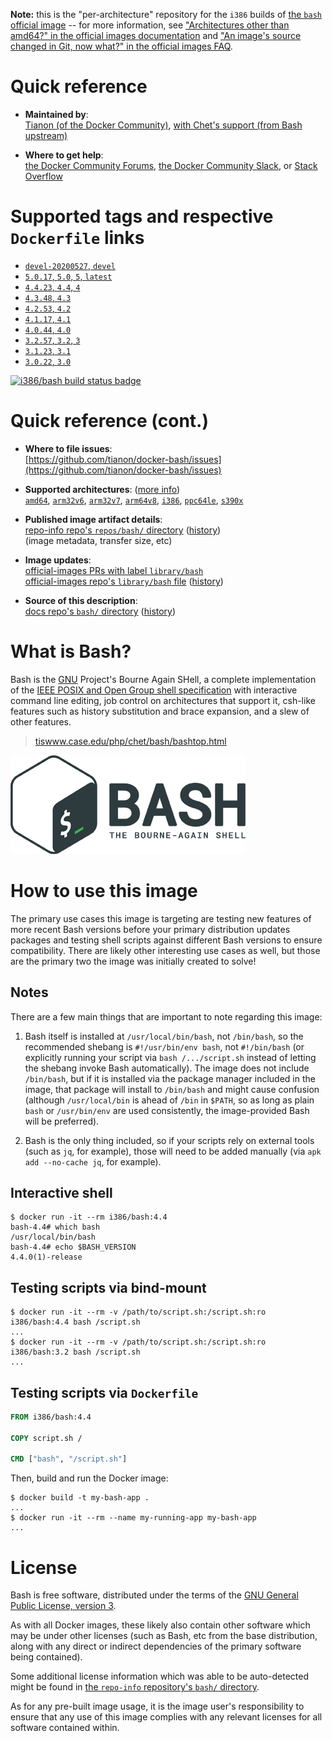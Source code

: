 <!--

********************************************************************************

WARNING:

    DO NOT EDIT "bash/README.md"

    IT IS AUTO-GENERATED

    (from the other files in "bash/" combined with a set of templates)

********************************************************************************

-->

**Note:** this is the "per-architecture" repository for the `i386` builds of [the `bash` official image](https://hub.docker.com/_/bash) -- for more information, see ["Architectures other than amd64?" in the official images documentation](https://github.com/docker-library/official-images#architectures-other-than-amd64) and ["An image's source changed in Git, now what?" in the official images FAQ](https://github.com/docker-library/faq#an-images-source-changed-in-git-now-what).

# Quick reference

-	**Maintained by**:  
	[Tianon (of the Docker Community)](https://github.com/tianon/docker-bash), [with Chet's support (from Bash upstream)](https://github.com/docker-library/official-images/pull/2217#issue-181031192)

-	**Where to get help**:  
	[the Docker Community Forums](https://forums.docker.com/), [the Docker Community Slack](http://dockr.ly/slack), or [Stack Overflow](https://stackoverflow.com/search?tab=newest&q=docker)

# Supported tags and respective `Dockerfile` links

-	[`devel-20200527`, `devel`](https://github.com/tianon/docker-bash/blob/2d420e498d46e7241dd16e3185c8696a1f8eef36/devel/Dockerfile)
-	[`5.0.17`, `5.0`, `5`, `latest`](https://github.com/tianon/docker-bash/blob/2d420e498d46e7241dd16e3185c8696a1f8eef36/5.0/Dockerfile)
-	[`4.4.23`, `4.4`, `4`](https://github.com/tianon/docker-bash/blob/2d420e498d46e7241dd16e3185c8696a1f8eef36/4.4/Dockerfile)
-	[`4.3.48`, `4.3`](https://github.com/tianon/docker-bash/blob/2d420e498d46e7241dd16e3185c8696a1f8eef36/4.3/Dockerfile)
-	[`4.2.53`, `4.2`](https://github.com/tianon/docker-bash/blob/2d420e498d46e7241dd16e3185c8696a1f8eef36/4.2/Dockerfile)
-	[`4.1.17`, `4.1`](https://github.com/tianon/docker-bash/blob/2d420e498d46e7241dd16e3185c8696a1f8eef36/4.1/Dockerfile)
-	[`4.0.44`, `4.0`](https://github.com/tianon/docker-bash/blob/2d420e498d46e7241dd16e3185c8696a1f8eef36/4.0/Dockerfile)
-	[`3.2.57`, `3.2`, `3`](https://github.com/tianon/docker-bash/blob/2d420e498d46e7241dd16e3185c8696a1f8eef36/3.2/Dockerfile)
-	[`3.1.23`, `3.1`](https://github.com/tianon/docker-bash/blob/2d420e498d46e7241dd16e3185c8696a1f8eef36/3.1/Dockerfile)
-	[`3.0.22`, `3.0`](https://github.com/tianon/docker-bash/blob/2d420e498d46e7241dd16e3185c8696a1f8eef36/3.0/Dockerfile)

[![i386/bash build status badge](https://img.shields.io/jenkins/s/https/doi-janky.infosiftr.net/job/multiarch/job/i386/job/bash.svg?label=i386/bash%20%20build%20job)](https://doi-janky.infosiftr.net/job/multiarch/job/i386/job/bash/)

# Quick reference (cont.)

-	**Where to file issues**:  
	[https://github.com/tianon/docker-bash/issues](https://github.com/tianon/docker-bash/issues)

-	**Supported architectures**: ([more info](https://github.com/docker-library/official-images#architectures-other-than-amd64))  
	[`amd64`](https://hub.docker.com/r/amd64/bash/), [`arm32v6`](https://hub.docker.com/r/arm32v6/bash/), [`arm32v7`](https://hub.docker.com/r/arm32v7/bash/), [`arm64v8`](https://hub.docker.com/r/arm64v8/bash/), [`i386`](https://hub.docker.com/r/i386/bash/), [`ppc64le`](https://hub.docker.com/r/ppc64le/bash/), [`s390x`](https://hub.docker.com/r/s390x/bash/)

-	**Published image artifact details**:  
	[repo-info repo's `repos/bash/` directory](https://github.com/docker-library/repo-info/blob/master/repos/bash) ([history](https://github.com/docker-library/repo-info/commits/master/repos/bash))  
	(image metadata, transfer size, etc)

-	**Image updates**:  
	[official-images PRs with label `library/bash`](https://github.com/docker-library/official-images/pulls?q=label%3Alibrary%2Fbash)  
	[official-images repo's `library/bash` file](https://github.com/docker-library/official-images/blob/master/library/bash) ([history](https://github.com/docker-library/official-images/commits/master/library/bash))

-	**Source of this description**:  
	[docs repo's `bash/` directory](https://github.com/docker-library/docs/tree/master/bash) ([history](https://github.com/docker-library/docs/commits/master/bash))

# What is Bash?

Bash is the [GNU](http://www.gnu.org/) Project's Bourne Again SHell, a complete implementation of the [IEEE POSIX and Open Group shell specification](http://www.opengroup.org/onlinepubs/9699919799/nfindex.html) with interactive command line editing, job control on architectures that support it, csh-like features such as history substitution and brace expansion, and a slew of other features.

> [tiswww.case.edu/php/chet/bash/bashtop.html](https://tiswww.case.edu/php/chet/bash/bashtop.html)

![logo](https://raw.githubusercontent.com/docker-library/docs/5cb6fef6ed317e5af7e1e14e64c18c2b81657e81/bash/logo.png)

# How to use this image

The primary use cases this image is targeting are testing new features of more recent Bash versions before your primary distribution updates packages and testing shell scripts against different Bash versions to ensure compatibility. There are likely other interesting use cases as well, but those are the primary two the image was initially created to solve!

## Notes

There are a few main things that are important to note regarding this image:

1.	Bash itself is installed at `/usr/local/bin/bash`, not `/bin/bash`, so the recommended shebang is `#!/usr/bin/env bash`, not `#!/bin/bash` (or explicitly running your script via `bash /.../script.sh` instead of letting the shebang invoke Bash automatically). The image does not include `/bin/bash`, but if it is installed via the package manager included in the image, that package will install to `/bin/bash` and might cause confusion (although `/usr/local/bin` is ahead of `/bin` in `$PATH`, so as long as plain `bash` or `/usr/bin/env` are used consistently, the image-provided Bash will be preferred).

2.	Bash is the only thing included, so if your scripts rely on external tools (such as `jq`, for example), those will need to be added manually (via `apk add --no-cache jq`, for example).

## Interactive shell

```console
$ docker run -it --rm i386/bash:4.4
bash-4.4# which bash
/usr/local/bin/bash
bash-4.4# echo $BASH_VERSION
4.4.0(1)-release
```

## Testing scripts via bind-mount

```console
$ docker run -it --rm -v /path/to/script.sh:/script.sh:ro i386/bash:4.4 bash /script.sh
...
$ docker run -it --rm -v /path/to/script.sh:/script.sh:ro i386/bash:3.2 bash /script.sh
...
```

## Testing scripts via `Dockerfile`

```dockerfile
FROM i386/bash:4.4

COPY script.sh /

CMD ["bash", "/script.sh"]
```

Then, build and run the Docker image:

```console
$ docker build -t my-bash-app .
...
$ docker run -it --rm --name my-running-app my-bash-app
...
```

# License

Bash is free software, distributed under the terms of the [GNU General Public License, version 3](http://www.gnu.org/licenses/gpl.html).

As with all Docker images, these likely also contain other software which may be under other licenses (such as Bash, etc from the base distribution, along with any direct or indirect dependencies of the primary software being contained).

Some additional license information which was able to be auto-detected might be found in [the `repo-info` repository's `bash/` directory](https://github.com/docker-library/repo-info/tree/master/repos/bash).

As for any pre-built image usage, it is the image user's responsibility to ensure that any use of this image complies with any relevant licenses for all software contained within.
